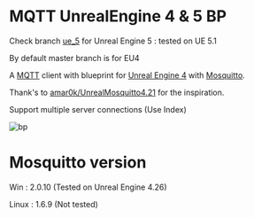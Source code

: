 # MQTT UnrealEngine 4 & 5 BP

Check branch [ue_5](https://github.com/theRedMercury/MQTT_UnrealEngine_BP/blob/ue_5/README.md) for Unreal Engine 5 : tested on UE 5.1

By default master branch is for EU4

A [MQTT](http://mqtt.org) client with blueprint for [Unreal Engine 4](http://unrealengine.com) with [Mosquitto](http://mosquitto.org/).

Thank's to [amar0k/UnrealMosquitto4.21](https://github.com/amar0k/UnrealMosquitto4.21) for the inspiration.

Support multiple server connections (Use Index)

![bp](https://user-images.githubusercontent.com/6116482/117769548-209aee00-b234-11eb-9bbf-b35415330ce7.png)


# Mosquitto version

Win   : 2.0.10  (Tested on Unreal Engine 4.26)

Linux : 1.6.9   (Not tested)
 
